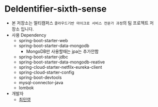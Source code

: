# DeIdentifier-sixth-sense
- 본 저장소는 멀티캠퍼스 `클라우드기반 마이크로 서비스 전문가 과정`의 팀 프로젝트 저장소 입니다.
- 사용 Dependency
    - spring-boot-starter-web
    - spring-boot-starter-data-mongodb
        - MongoDB만 사용할때는 jpa는 추가안함
    - spring-boot-starter-jdbc
    - spring-boot-starter-data-mongodb-reative
    - spring-cloud-starter-netfilx-eureka-client
    - spring-cloud-starter-config
    - spring-boot-devtools
    - mysql-connector-java
    - lombok
- 개발자
    - [최민영](https://github.com/griffinGC)
    